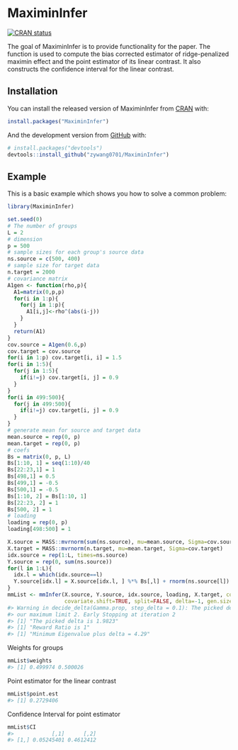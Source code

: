 
<!-- README.md is generated from README.Rmd. Please edit that file -->

# MaximinInfer

<!-- badges: start -->

[![CRAN
status](https://www.r-pkg.org/badges/version/MaximinInfer)](https://CRAN.R-project.org/package=MaximinInfer)
<!-- badges: end -->

The goal of MaximinInfer is to provide functionality for the paper. The
function is used to compute the bias corrected estimator of
ridge-penalized maximin effect and the point estimator of its linear
contrast. It also constructs the confidence interval for the linear
contrast.

## Installation

You can install the released version of MaximinInfer from
[CRAN](https://CRAN.R-project.org) with:

``` r
install.packages("MaximinInfer")
```

And the development version from [GitHub](https://github.com/) with:

``` r
# install.packages("devtools")
devtools::install_github("zywang0701/MaximinInfer")
```

## Example

This is a basic example which shows you how to solve a common problem:

``` r
library(MaximinInfer)

set.seed(0)
# The number of groups
L = 2
# dimension
p = 500
# sample sizes for each group's source data
ns.source = c(500, 400)
# sample size for target data
n.target = 2000
# covariance matrix
A1gen <- function(rho,p){
  A1=matrix(0,p,p)
  for(i in 1:p){
    for(j in 1:p){
      A1[i,j]<-rho^(abs(i-j))
    }
  }
  return(A1)
}
cov.source = A1gen(0.6,p)
cov.target = cov.source
for(i in 1:p) cov.target[i, i] = 1.5
for(i in 1:5){
  for(j in 1:5){
    if(i!=j) cov.target[i, j] = 0.9
  }
}
for(i in 499:500){
  for(j in 499:500){
    if(i!=j) cov.target[i, j] = 0.9
  }
}
# generate mean for source and target data
mean.source = rep(0, p)
mean.target = rep(0, p)
# coefs
Bs = matrix(0, p, L)
Bs[1:10, 1] = seq(1:10)/40
Bs[22:23,1] = 1
Bs[498,1] = 0.5
Bs[499,1] = -0.5
Bs[500,1] = -0.5
Bs[1:10, 2] = Bs[1:10, 1]
Bs[22:23, 2] = 1
Bs[500, 2] = 1
# loading
loading = rep(0, p)
loading[498:500] = 1

X.source = MASS::mvrnorm(sum(ns.source), mu=mean.source, Sigma=cov.source)
X.target = MASS::mvrnorm(n.target, mu=mean.target, Sigma=cov.target)
idx.source = rep(1:L, times=ns.source)
Y.source = rep(0, sum(ns.source))
for(l in 1:L){
  idx.l = which(idx.source==l)
  Y.source[idx.l] = X.source[idx.l, ] %*% Bs[,l] + rnorm(ns.source[l])
}
mmList <- mmInfer(X.source, Y.source, idx.source, loading, X.target, cov.target=NULL,
                  covariate.shift=TRUE, split=FALSE, delta=-1, gen.size=10)
#> Warning in decide_delta(Gamma.prop, step_delta = 0.1): The picked delta is over
#> our maximum limit 2. Early Stopping at iteration 2
#> [1] "The picked delta is 1.9823"
#> [1] "Reward Ratio is 1"
#> [1] "Minimum Eigenvalue plus delta = 4.29"
```

Weights for groups

``` r
mmList$weights
#> [1] 0.499974 0.500026
```

Point estimator for the linear contrast

``` r
mmList$point.est
#> [1] 0.2729406
```

Confidence Interval for point estimator

``` r
mmList$CI
#>            [,1]      [,2]
#> [1,] 0.05245401 0.4612412
```
